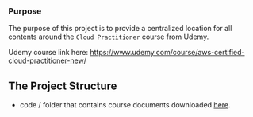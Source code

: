 ### Purpose
The purpose of this project is to provide a centralized location for all contents around the `Cloud Practitioner` course from Udemy.

Udemy course link here: https://www.udemy.com/course/aws-certified-cloud-practitioner-new/

## The Project Structure
  - code / folder that contains course documents downloaded [here](https://media.datacumulus.com/aws-ccp/code.zip).